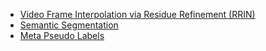 * [Video Frame Interpolation via Residue Refinement (RRIN)](./rrin)
* [Semantic Segmentation](./segmentation)
* [Meta Pseudo Labels](./mpl)
